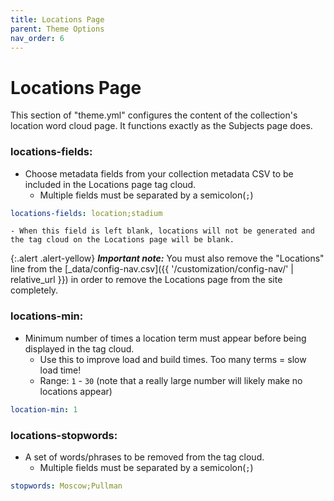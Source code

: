 ```yaml
---
title: Locations Page
parent: Theme Options
nav_order: 6
---
```


# Locations Page

This section of "theme.yml" configures the content of the collection's location word cloud page. It functions exactly as the Subjects page does. 

### locations-fields: 
- Choose metadata fields from your collection metadata CSV to be included in the Locations page tag cloud.
	- Multiple fields must be separated by a semicolon(`;`)
```yaml
locations-fields: location;stadium
```
	- When this field is left blank, locations will not be generated and the tag cloud on the Locations page will be blank. 

{:.alert .alert-yellow}
***Important note:*** You must also remove the "Locations" line from the [_data/config-nav.csv]({{ '/customization/config-nav/' | relative_url }}) in order to remove the Locations page from the site completely.

### locations-min: 
- Minimum number of times a location term must appear before being displayed in the tag cloud. 
	- Use this to improve load and build times. Too many terms = slow load time!
	- Range: `1` - `30` (note that a really large number will likely make no locations appear)
```yaml
location-min: 1
```

### locations-stopwords: 
- A set of words/phrases to be removed from the tag cloud.
	- Multiple fields must be separated by a semicolon(`;`)
```yaml
stopwords: Moscow;Pullman
```